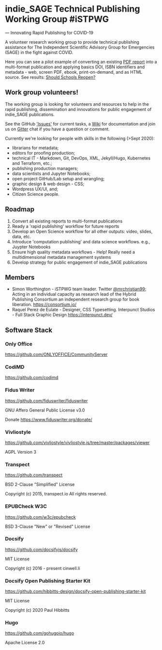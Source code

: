 # indie_SAGE Technical Publishing Working Group #iSTPWG

— Innovating Rapid Publishing for COVID-19

A volunteer research working group to provide technical publishing assistance for The Independent Scientific Advisory Group for Emergencies (SAGE) in the fight against COVID.

Here you can see a pilot example of converting an existing [PDF report](https://www.independentsage.org/wp-content/uploads/2020/05/Independent-Sage-Brief-Report-on-Schools.pdf) into a multi-format publication and applying basics DOI, ISBN identifiers and metadata - web, screen PDF, ebook, print-on-demand, and as HTML source. See results: [Should Schools Reopen?](https://independent-sage.github.io/Should-Schools-Reopen/#/)

## Work group volunteers!

The working group is looking for volunteers and resources to help in the rapid publishing, dissemination and innovations for public engagement of indie_SAGE publications.

See the GitHub ['Issues'](https://github.com/Independent-SAGE/Technical-Publishing-Working-Group/issues) for current tasks, a [Wiki](https://github.com/Independent-SAGE/Technical-Publishing-Working-Group/wiki) for documentation and join us on [Gitter](https://gitter.im/indie_SAGE/TPWG) chat if you have a question or comment.

Currently we're looking for people with skills in the following (>Sept 2020):

* librarians for metadata; 
* editors for proofing production; 
* technical IT - Markdown, Git, DevOps, XML, Jekyll/Hugo, Kubernetes and Terraform, etc.; 
* publishing production managers; 
* data scientists and Jupyter Notebooks; 
* open project GitHub/Lab setup and wrangling; 
* graphic design & web design - CSS; 
* Wordpress UX/UI, and;
* Citizen Science people.

## Roadmap

  1. Convert all existing reports to multi-format publications
  2. Ready a 'rapid publishing' workflow for future reports
  3. Develop an Open Science workflow for all other outputs: video, slides, data, etc.
  4. Introduce 'computation publishing' and data science workflows. e.g., Juypter Notebooks
  5. Ensure high quality metadata workflows - Help! Really need a multidimensional metadata management systems
  6. Develop strategy for public engagement of indie_SAGE publications

## Members

  - Simon Worthington - iSTPWG team leader. Twitter [@mrchristian99](https://twitter.com/mrchristian99); Acting in an individual capacity as research lead of the Hybrid Publishing Consortium an independent research group for book liberation. https://consortium.io/
  - Raquel Perez de Eulate - Designer, CSS Typesetting. Interpunct Studios - Full Stack Graphic Design https://interpunct.dev/

## Software Stack

  ### Only Office
  
  https://github.com/ONLYOFFICE/CommunityServer

  ### CodiMD
  
  https://github.com/codimd

  ### Fidus Writer

  https://github.com/fiduswriter/fiduswriter

  GNU Affero General Public License v3.0

  Donate https://www.fiduswriter.org/donate/

  ### Vivliostyle

  https://github.com/vivliostyle/vivliostyle.js/tree/master/packages/viewer

  AGPL Version 3

  ### Transpect

  https://github.com/transpect

  BSD 2-Clause "Simplified" License

  Copyright (c) 2015, transpect.io All rights reserved.

  ### EPUBCheck W3C

  https://github.com/w3c/epubcheck

  BSD 3-Clause "New" or "Revised" License

  ### Docsify

  https://github.com/docsifyjs/docsify

  MIT License

  Copyright (c) 2016 - present cinwell.li

  ### Docsify Open Publishing Starter Kit

  https://github.com/hibbitts-design/docsify-open-publishing-starter-kit

  MIT License

  Copyright (c) 2020 Paul Hibbitts

  ### Hugo

  https://github.com/gohugoio/hugo

  Apache License 2.0
